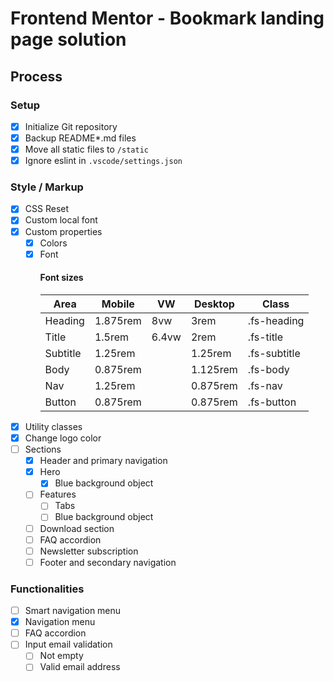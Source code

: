 # Frontend Mentor - Bookmark landing page solution

## Process

### Setup

- [x] Initialize Git repository
- [x] Backup README\*.md files
- [x] Move all static files to `/static`
- [x] Ignore eslint in `.vscode/settings.json`

### Style / Markup

- [x] CSS Reset
- [x] Custom local font
- [x] Custom properties
  - [x] Colors
  - [x] Font
    #### Font sizes
    | Area     | Mobile   | VW    | Desktop  | Class        |
    | -------- | -------- | ----- | -------- | ------------ |
    | Heading  | 1.875rem | 8vw   | 3rem     | .fs-heading  |
    | Title    | 1.5rem   | 6.4vw | 2rem     | .fs-title    |
    | Subtitle | 1.25rem  |       | 1.25rem  | .fs-subtitle |
    | Body     | 0.875rem |       | 1.125rem | .fs-body     |
    | Nav      | 1.25rem  |       | 0.875rem | .fs-nav      |
    | Button   | 0.875rem |       | 0.875rem | .fs-button   |
- [x] Utility classes
- [x] Change logo color
- [ ] Sections
  - [x] Header and primary navigation
  - [x] Hero
    - [x] Blue background object
  - [ ] Features
    - [ ] Tabs
    - [ ] Blue background object
  - [ ] Download section
  - [ ] FAQ accordion
  - [ ] Newsletter subscription
  - [ ] Footer and secondary navigation

### Functionalities

- [ ] Smart navigation menu
- [x] Navigation menu
- [ ] FAQ accordion
- [ ] Input email validation
  - [ ] Not empty
  - [ ] Valid email address
